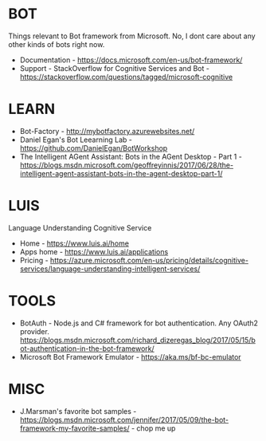 # BOT
Things relevant to Bot framework from Microsoft.  No, I dont care about any other kinds of bots right now.
* Documentation - https://docs.microsoft.com/en-us/bot-framework/
* Support - StackOverflow for Cognitive Services and Bot - https://stackoverflow.com/questions/tagged/microsoft-cognitive

# LEARN
* Bot-Factory - http://mybotfactory.azurewebsites.net/
* Daniel Egan's Bot Leearning Lab - https://github.com/DanielEgan/BotWorkshop 
* The Intelligent AGent Assistant: Bots in the AGent Desktop - Part 1 - https://blogs.msdn.microsoft.com/geoffreyinnis/2017/06/28/the-intelligent-agent-assistant-bots-in-the-agent-desktop-part-1/

# LUIS
Language Understanding Cognitive Service
* Home - https://www.luis.ai/home
* Apps home - https://www.luis.ai/applications
* Pricing - https://azure.microsoft.com/en-us/pricing/details/cognitive-services/language-understanding-intelligent-services/

# TOOLS
* BotAuth - Node.js and C# framework for  bot authentication.  Any OAuth2 provider.  https://blogs.msdn.microsoft.com/richard_dizeregas_blog/2017/05/15/bot-authentication-in-the-bot-framework/
* Microsoft Bot Framework Emulator - https://aka.ms/bf-bc-emulator 

# MISC
* J.Marsman's favorite bot samples - https://blogs.msdn.microsoft.com/jennifer/2017/05/09/the-bot-framework-my-favorite-samples/ - chop me up

